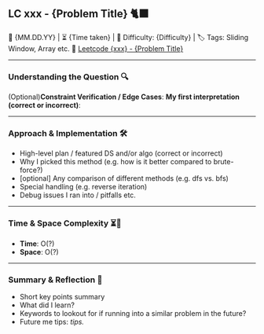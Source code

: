 ## LC xxx - {Problem Title} 🐈‍⬛

📅 {MM.DD.YY} | ⏳ {Time taken} | 🧩 Difficulty: {Difficulty} | 🏷️ Tags: Sliding Window, Array etc.
🔗 [Leetcode {xxx} - {Problem Title}](link)

---

### Understanding the Question 🔍

(Optional)**Constraint Verification / Edge Cases**:
**My first interpretation (correct or incorrect)**:

---

### Approach & Implementation 🛠️

- High-level plan / featured DS and/or algo (correct or incorrect)
- Why I picked this method (e.g. how is it better compared to brute-force?)
- [optional] Any comparison of different methods (e.g. dfs vs. bfs)
- Special handling (e.g. reverse iteration)
- Debug issues I ran into / pitfalls etc.

---

### Time & Space Complexity ⏳🌌

- **Time**: O(?)
- **Space**: O(?)

---

### Summary & Reflection 💭

- Short key points summary
- What did I learn?
- Keywords to lookout for if running into a similar problem in the future?
- Future me tips: _tips._
